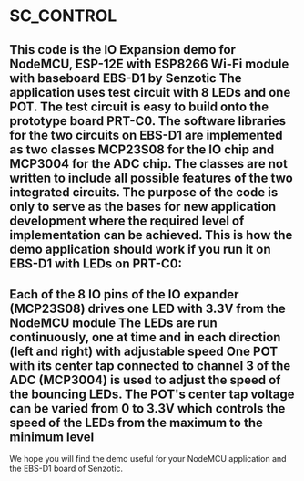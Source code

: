# SC_CONTROL
 This code is the IO Expansion demo for NodeMCU, ESP-12E with ESP8266 Wi-Fi module with baseboard EBS-D1 by Senzotic
 The application uses test circuit with 8 LEDs and one POT. The test circuit is easy to build onto the prototype board PRT-C0.
 The software libraries for the two circuits on EBS-D1 are implemented as two classes MCP23S08 for the IO chip and MCP3004 for the ADC chip.
 The classes are not written to include all possible features of the two integrated circuits. 
 The purpose of the code is only to serve as the bases for new application development where the required level of implementation can be achieved.
 This is how the demo application should work if you run it on EBS-D1 with LEDs on PRT-C0:
 -------------------------------------------------------------------------------------------------
 Each of the 8 IO pins of the IO expander (MCP23S08) drives one LED with 3.3V from the NodeMCU module
 The LEDs are run continuously, one at time and in each direction (left and right) with adjustable speed 
 One POT with its center tap connected to channel 3 of the ADC (MCP3004) is used to adjust the speed of the bouncing LEDs. 
 The POT's center tap voltage can be varied from 0 to 3.3V which controls the speed of the LEDs from the maximum to the minimum level
 --------------------------------------------------------------------------------------------------
 We hope you will find the demo useful for your NodeMCU application and the EBS-D1 board of Senzotic.
